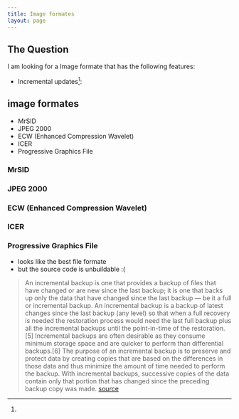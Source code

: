 ```yaml
---
title: Image formates
layout: page
---
```

## The Question ##

I am looking for a Image formate that has the following features:

 * Incremental updates[^1]:

## image formates ##

 * MrSID
 * JPEG 2000
 * ECW (Enhanced Compression Wavelet)
 * ICER
 * Progressive Graphics File


### MrSID ###


### JPEG 2000 ###

### ECW (Enhanced Compression Wavelet) ###

### ICER ###

### Progressive Graphics File ###

 * looks like the best file formate
 * but the source code is unbuildable :(

[^1]: 
> An incremental backup is one that provides a backup of files that have changed or are new since the last backup;
> it is one that backs up only the data that have changed since the last backup — be it a full or incremental backup.
> An incremental backup is a backup of latest changes since the last backup (any level) so that when a full recovery is needed the restoration process would need the last full backup plus all the incremental backups until the point-in-time of the restoration.[5] Incremental backups are often desirable as they consume minimum storage space and are quicker to perform than differential backups.[6] The purpose of an incremental backup is to preserve and protect data by creating copies that are based on the differences in those data and thus minimize the amount of time needed to perform the backup. With incremental backups, successive copies of the data contain only that portion that has changed since the preceding backup copy was made.
[source](https://en.wikipedia.org/wiki/Incremental_backup)

